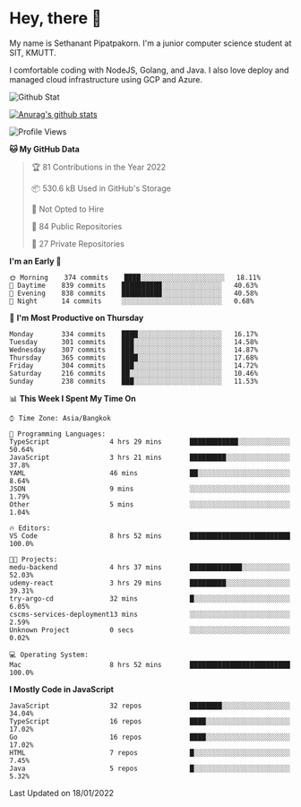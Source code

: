 # Hey, there 🙌
My name is Sethanant Pipatpakorn. I'm a junior computer science student at SIT, KMUTT.

I comfortable coding with NodeJS, Golang, and Java. I also love deploy and managed cloud infrastructure using GCP and Azure.

![Github Stat](https://github-profile-summary-cards.vercel.app/api/cards/profile-details?username=thetkpark&theme=dracula)

[![Anurag's github stats](https://github-readme-stats.vercel.app/api?username=thetkpark&count_private=true&show_icons=true&theme=tokyonight)](https://github.com/anuraghazra/github-readme-stats)

<!--START_SECTION:waka-->
![Profile Views](http://img.shields.io/badge/Profile%20Views-8-blue)

**🐱 My GitHub Data** 

> 🏆 81 Contributions in the Year 2022
 > 
> 📦 530.6 kB Used in GitHub's Storage 
 > 
> 🚫 Not Opted to Hire
 > 
> 📜 84 Public Repositories 
 > 
> 🔑 27 Private Repositories  
 > 
**I'm an Early 🐤** 

```text
🌞 Morning    374 commits    ████░░░░░░░░░░░░░░░░░░░░░   18.11% 
🌆 Daytime    839 commits    ██████████░░░░░░░░░░░░░░░   40.63% 
🌃 Evening    838 commits    ██████████░░░░░░░░░░░░░░░   40.58% 
🌙 Night      14 commits     ░░░░░░░░░░░░░░░░░░░░░░░░░   0.68%

```
📅 **I'm Most Productive on Thursday** 

```text
Monday       334 commits    ████░░░░░░░░░░░░░░░░░░░░░   16.17% 
Tuesday      301 commits    ███░░░░░░░░░░░░░░░░░░░░░░   14.58% 
Wednesday    307 commits    ███░░░░░░░░░░░░░░░░░░░░░░   14.87% 
Thursday     365 commits    ████░░░░░░░░░░░░░░░░░░░░░   17.68% 
Friday       304 commits    ███░░░░░░░░░░░░░░░░░░░░░░   14.72% 
Saturday     216 commits    ██░░░░░░░░░░░░░░░░░░░░░░░   10.46% 
Sunday       238 commits    ███░░░░░░░░░░░░░░░░░░░░░░   11.53%

```


📊 **This Week I Spent My Time On** 

```text
⌚︎ Time Zone: Asia/Bangkok

💬 Programming Languages: 
TypeScript               4 hrs 29 mins       ████████████░░░░░░░░░░░░░   50.64% 
JavaScript               3 hrs 21 mins       █████████░░░░░░░░░░░░░░░░   37.8% 
YAML                     46 mins             ██░░░░░░░░░░░░░░░░░░░░░░░   8.64% 
JSON                     9 mins              ░░░░░░░░░░░░░░░░░░░░░░░░░   1.79% 
Other                    5 mins              ░░░░░░░░░░░░░░░░░░░░░░░░░   1.04%

🔥 Editors: 
VS Code                  8 hrs 52 mins       █████████████████████████   100.0%

🐱‍💻 Projects: 
medu-backend             4 hrs 37 mins       █████████████░░░░░░░░░░░░   52.03% 
udemy-react              3 hrs 29 mins       █████████░░░░░░░░░░░░░░░░   39.31% 
try-argo-cd              32 mins             █░░░░░░░░░░░░░░░░░░░░░░░░   6.05% 
cscms-services-deployment13 mins             ░░░░░░░░░░░░░░░░░░░░░░░░░   2.59% 
Unknown Project          0 secs              ░░░░░░░░░░░░░░░░░░░░░░░░░   0.02%

💻 Operating System: 
Mac                      8 hrs 52 mins       █████████████████████████   100.0%

```

**I Mostly Code in JavaScript** 

```text
JavaScript               32 repos            ████████░░░░░░░░░░░░░░░░░   34.04% 
TypeScript               16 repos            ████░░░░░░░░░░░░░░░░░░░░░   17.02% 
Go                       16 repos            ████░░░░░░░░░░░░░░░░░░░░░   17.02% 
HTML                     7 repos             █░░░░░░░░░░░░░░░░░░░░░░░░   7.45% 
Java                     5 repos             █░░░░░░░░░░░░░░░░░░░░░░░░   5.32%

```



 Last Updated on 18/01/2022
<!--END_SECTION:waka-->
